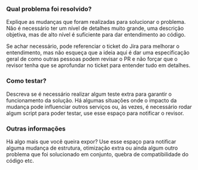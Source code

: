 ### Qual problema foi resolvido?

Explique as mudanças que foram realizadas para solucionar o problema. Não é necessário ter um nível de detalhes muito grande, uma descrição objetiva, mas de alto nível é suficiente para dar entendimento ao código.

Se achar necessário, pode referenciar o ticket do Jira para melhorar o entendimento, mas não esqueça que a ideia aqui é dar uma especificação geral de como outras pessoas podem revisar o PR e não forçar que o revisor tenha que se aprofundar no ticket para entender tudo em detalhes.

### Como testar?

Descreva se é necessário realizar algum teste extra para garantir o funcionamento da solução. Há algumas situações onde o impacto da mudança pode influenciar outros serviços ou, às vezes, é necessário rodar algum script para poder testar, use esse espaço para notificar o revisor.

### Outras informações

Há algo mais que você queira expor? Use esse espaço para notificar alguma mudança de estrutura, otimização extra ou ainda algum outro problema que foi solucionado em conjunto, quebra de compatibilidade do código etc.
